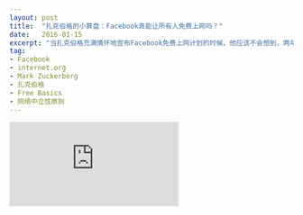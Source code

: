 ```yaml
---
layout: post
title:  "扎克伯格的小算盘：Facebook真能让所有人免费上网吗？"
date:   2016-01-15
excerpt: "当扎克伯格充满情怀地宣布Facebook免费上网计划的时候，他应该不会想到，两年后迎接他的不是欢呼和喝彩，而是铺天盖地的抗议与谴责"
tag:
- Facebook
- internet.org
- Mark Zuckerberg
- 扎克伯格
- Free Basics
- 网络中立性原则
---
```


<iframe id="article_iframe" src="https://zhuanlan.zhihu.com/p/20483361" frameborder="0" allowfullscreen onload="span();"></iframe>

<script>
function span() {
    document.getElementById("article_iframe").width=document.getElementsByClassName("block-left")[0].offsetWidth*0.8;
    document.getElementById("article_iframe").height=screen.height;
}
</script>